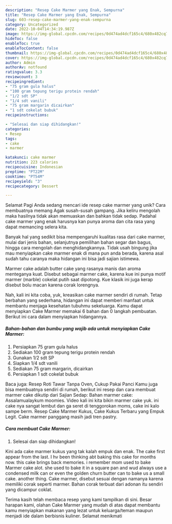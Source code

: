 ```yaml
---
description: "Resep Cake Marmer yang Enak, Sempurna"
title: "Resep Cake Marmer yang Enak, Sempurna"
slug: 603-resep-cake-marmer-yang-enak-sempurna
category: Uncategorized
date: 2022-10-04T14:34:19.987Z
image: https://img-global.cpcdn.com/recipes/0d474ad4dcf165c4/680x482cq70/cake-marmer-foto-resep-utama.jpg
hideToc: false
enableToc: true
enableTocContent: false
thumbnail: https://img-global.cpcdn.com/recipes/0d474ad4dcf165c4/680x482cq70/cake-marmer-foto-resep-utama.jpg
cover: https://img-global.cpcdn.com/recipes/0d474ad4dcf165c4/680x482cq70/cake-marmer-foto-resep-utama.jpg
author: Admin
authorAv: notfound
ratingvalue: 3.3
reviewcount: 3
recipeingredient:
- "75 gram gula halus"
- "100 gram tepung terigu protein rendah"
- "1/2 sdt SP"
- "1/4 sdt vanili"
- "75 gram margarin dicairkan"
- "1 sdt cokelat bubuk"
recipeinstructions:

- "Selesai dan siap dihidangkan!"
categories:
- Resep
tags:
- cake
- marmer

katakunci: cake marmer 
nutrition: 223 calories
recipecuisine: Indonesian
preptime: "PT22M"
cooktime: "PT54M"
recipeyield: "3"
recipecategory: Dessert

---
```



Selamat Pagi Anda sedang mencari ide resep cake marmer yang unik? Cara membuatnya memang Agak susah-susah gampang. Jika keliru mengolah maka hasilnya tidak akan memuaskan dan bahkan tidak sedap. Padahal cake marmer yang enak harusnya kan punya aroma dan cita rasa yang dapat memancing selera kita.


Banyak hal yang sedikit bisa mempengaruhi kualitas rasa dari cake marmer, mulai dari jenis bahan, selanjutnya pemilihan bahan segar dan bagus, hingga cara mengolah dan menghidangkannya. Tidak usah bingung jika mau menyiapkan cake marmer enak di mana pun anda berada, karena asal sudah tahu caranya maka hidangan ini bisa jadi sajian istimewa.

Marmer cake adalah butter cake yang rasanya manis dan aroma menteganya kuat. Disebut sebagai marmer cake, karena kue ini punya motif marmer (marble) cokelat putih saat dipotong. Kue klasik ini juga kerap disebut bolu macan karena corak lorengnya.


Nah, kali ini kita coba, yuk, kreasikan cake marmer sendiri di rumah. Tetap berbahan yang sederhana, hidangan ini dapat memberi manfaat untuk membantu menjaga kesehatan tubuhmu sekeluarga. Kamu dapat menyiapkan Cake Marmer memakai 6 bahan dan 0 langkah pembuatan. Berikut ini cara dalam menyiapkan hidangannya.

<!--inarticleads1-->

##### Bahan-bahan dan bumbu yang wajib ada untuk menyiapkan Cake Marmer:

1. Persiapkan 75 gram gula halus
1. Sediakan 100 gram tepung terigu protein rendah
1. Gunakan 1/2 sdt SP
1. Siapkan 1/4 sdt vanili
1. Sediakan 75 gram margarin, dicairkan
1. Persiapkan 1 sdt cokelat bubuk


Baca juga: Resep Roti Tawar Tanpa Oven, Cukup Pakai Panci Kamu juga bisa membuatnya sendiri di rumah, berikut ini resep dan cara membuat marmer cake dikutip dari Sajian Sedap: Bahan marmer cake: Assalamualaykum moomies. Video kali ini kita bikin marmer cake yuk. ini cake nya sangat lembut dan ga seret di tenggorokan moms, cake ini kalo sampe berm. Resep Cake Marmer Kukus, Cake Kukus Terbaru yang Empuk Legit. Cake marmer panggang masih jadi tren pastry. 

<!--inarticleads2-->

##### Cara membuat Cake Marmer:


1. Selesai dan siap dihidangkan!

Kini ada cake marmer kukus yang tak kalah empuk dan enak. The cake first appear from the last. I hv been thinking abt baking this cake for months now. this cake brings back memories. i remember mom used to bake Marmer cake alot. she used to bake it in a square pan and wud always use a condensed milk can or even the golden churn butter can to bake us a small cake. another thing. Cake marmer, disebut sesuai dengan namanya karena memiliki corak seperti marmer. Bahan corak terbuat dari adonan itu sendiri yang dicampur coklat. 

Terima kasih telah membaca resep yang kami tampilkan di sini. Besar harapan kami, olahan Cake Marmer yang mudah di atas dapat membantu kamu menyiapkan makanan yang lezat untuk keluarga/teman maupun menjadi ide dalam berbisnis kuliner. Selamat menikmati
